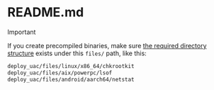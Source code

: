 # README.md

> [!IMPORTANT]
> If you create precompiled binaries, make sure [the required directory structure](https://tclahr.github.io/uac-docs/#using-your-binary-files) exists under this `files/` path, like this:
>
> ```bash
> deploy_uac/files/linux/x86_64/chkrootkit
> deploy_uac/files/aix/powerpc/lsof
> deploy_uac/files/android/aarch64/netstat
> ```